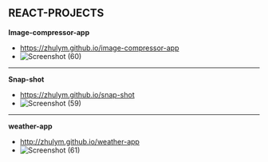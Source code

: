 ## REACT-PROJECTS
**Image-compressor-app**
- https://zhulym.github.io/image-compressor-app
- ![Screenshot (60)](https://user-images.githubusercontent.com/75386560/130081035-379c0a21-ff61-4dd6-a380-f710a89263b7.png)
***
**Snap-shot**
- https://zhulym.github.io/snap-shot
- ![Screenshot (59)](https://user-images.githubusercontent.com/75386560/130065256-86af01d6-05e7-4a67-a185-d6055a7cfa7a.png)
***
**weather-app**
- http://zhulym.github.io/weather-app
- ![Screenshot (61)](https://user-images.githubusercontent.com/75386560/130084005-27063504-43af-4763-b637-46283352cc9a.png)



